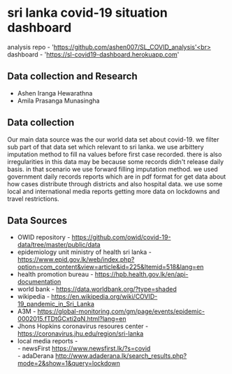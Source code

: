 # sri lanka covid-19 situation dashboard

analysis repo - 'https://github.com/ashen007/SL_COVID_analysis'<br>
dashboard - 'https://sl-covid19-dashboard.herokuapp.com'

## Data collection and Research
- Ashen Iranga Hewarathna
- Amila Prasanga Munasingha

## Data collection
Our main data source was the our world data set about covid-19. we filter sub part of that data set which relevant to 
sri lanka. we use arbittery imputation method to fill na values before first case recorded. there is also irregularities 
in this data may be because some records didn't release daily basis. in that scenario we use forward filling imputation
method. we used government daily records reports which are in pdf format for get data about how cases distribute through 
districts and also hospital data. we use some local and international media reports getting more data on lockdowns and 
travel restrictions.

## Data Sources
* OWID repository - https://github.com/owid/covid-19-data/tree/master/public/data
* epidemiology unit ministry of health sri lanka - https://www.epid.gov.lk/web/index.php?option=com_content&view=article&id=225&Itemid=518&lang=en
* health promotion bureau - https://hpb.health.gov.lk/en/api-documentation
* world bank - https://data.worldbank.org/?type=shaded
* wikipedia - https://en.wikipedia.org/wiki/COVID-19_pandemic_in_Sri_Lanka
* A3M - https://global-monitoring.com/gm/page/events/epidemic-0002015.fTDtGCxti2qN.html?lang=en
* Jhons Hopkins coronavirus resoures center - https://coronavirus.jhu.edu/region/sri-lanka
* local media reports - <br>
      - newsFirst https://www.newsfirst.lk/?s=covid<br>
      - adaDerana http://www.adaderana.lk/search_results.php?mode=2&show=1&query=lockdown<br>
